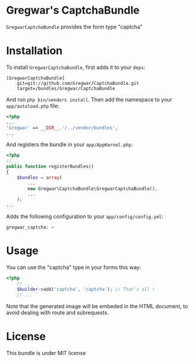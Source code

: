 Gregwar's CaptchaBundle
=====================

`GregwarCaptchaBundle` provides the form type "captcha"

Installation
============

To install `GregwarCaptchaBundle`, first adds it to your `deps`:

    [GregwarCaptchaBundle]
        git=git://github.com/Gregwar/CaptchaBundle.git
        target=/bundles/Gregwar/CaptchaBundle

And run `php bin/vendors install`. Then add the namespace to your `app/autoload.php` 
file:

```php
<?php
...
'Gregwar' => __DIR__.'/../vendor/bundles',
...
```

And registers the bundle in your `app/AppKernel.php`:

```php
<?php
//...
public function registerBundles()
{
    $bundles = array(
        ...
        new Gregwar\CaptchaBundle\GregwarCaptchaBundle(),
        ...
    );
...
```

Adds the following configuration to your `app/config/config.yml`:

    gregwar_captcha: ~

Usage
=====

You can use the "captcha" type in your forms this way:

```php
<?php
    // ...
    $builder->add('captcha', 'captcha'); // That's all !
    // ...
```

Note that the generated image will be embeded in the HTML document, to avoid dealing
with route and subrequests.

License
=======

This bundle is under MIT license
